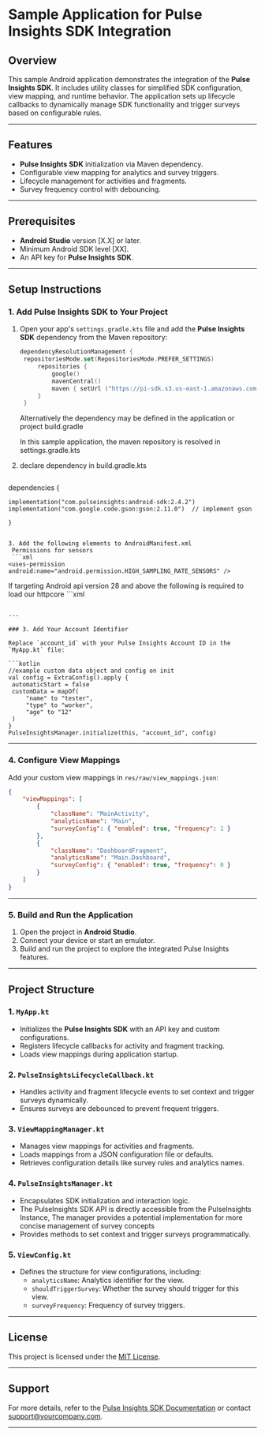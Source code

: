 
# Sample Application for **Pulse Insights SDK** Integration

## Overview

This sample Android application demonstrates the integration of the **Pulse Insights SDK**. It includes utility classes for simplified SDK configuration, view mapping, and runtime behavior. The application sets up lifecycle callbacks to dynamically manage SDK functionality and trigger surveys based on configurable rules.

---

## Features

- **Pulse Insights SDK** initialization via Maven dependency.
- Configurable view mapping for analytics and survey triggers.
- Lifecycle management for activities and fragments.
- Survey frequency control with debouncing.

---

## Prerequisites

- **Android Studio** version [X.X] or later.
- Minimum Android SDK level [XX].
- An API key for **Pulse Insights SDK**.

---

## Setup Instructions

### 1. Add Pulse Insights SDK to Your Project

1. Open your app's `settings.gradle.kts` file and add the **Pulse Insights SDK** dependency from the Maven repository:

   ```kotlin
   dependencyResolutionManagement {
    repositoriesMode.set(RepositoriesMode.PREFER_SETTINGS)
        repositories {
            google()
            mavenCentral()
            maven { setUrl ("https://pi-sdk.s3.us-east-1.amazonaws.com/android") }
        }
    }
   ```
    Alternatively the dependency may be defined in the application or project build.gradle

    In this sample application, the maven repository is resolved in settings.gradle.kts
2.  declare dependency in build.gradle.kts
    
    ```kotlin
   dependencies {
    
    implementation("com.pulseinsights:android-sdk:2.4.2")
    implementation("com.google.code.gson:gson:2.11.0")  // implement gson
    
    }
   ```
   
3. Add the following elements to AndroidManifest.xml
    Permissions for sensors
    ```xml
   <uses-permission android:name="android.permission.HIGH_SAMPLING_RATE_SENSORS" />
   ```
   If targeting Android api version 28 and above the following is required to load our httpcore
    ```xml
    <uses-library
            android:name="org.apache.http.legacy"
            android:required="false" /> 
   ```
    
---

### 3. Add Your Account Identifier

Replace `account_id` with your Pulse Insights Account ID in the `MyApp.kt` file:

```kotlin
//example custom data object and config on init
val config = ExtraConfig().apply {
    automaticStart = false
    customData = mapOf(
        "name" to "tester",
        "type" to "worker",
        "age" to "12"
    )
}
PulseInsightsManager.initialize(this, "account_id", config)
```

---

### 4. Configure View Mappings

Add your custom view mappings in `res/raw/view_mappings.json`:

```json
{
    "viewMappings": [
        {
            "className": "MainActivity",
            "analyticsName": "Main",
            "surveyConfig": { "enabled": true, "frequency": 1 }
        },
        {
            "className": "DashboardFragment",
            "analyticsName": "Main.Dashboard",
            "surveyConfig": { "enabled": true, "frequency": 0 }
        }
    ]
}
```

---

### 5. Build and Run the Application

1. Open the project in **Android Studio**.
2. Connect your device or start an emulator.
3. Build and run the project to explore the integrated Pulse Insights features.

---

## Project Structure

### 1. `MyApp.kt`
- Initializes the **Pulse Insights SDK** with an API key and custom configurations.
- Registers lifecycle callbacks for activity and fragment tracking.
- Loads view mappings during application startup.

### 2. `PulseInsightsLifecycleCallback.kt`
- Handles activity and fragment lifecycle events to set context and trigger surveys dynamically.
- Ensures surveys are debounced to prevent frequent triggers.

### 3. `ViewMappingManager.kt`
- Manages view mappings for activities and fragments.
- Loads mappings from a JSON configuration file or defaults.
- Retrieves configuration details like survey rules and analytics names.

### 4. `PulseInsightsManager.kt`
- Encapsulates SDK initialization and interaction logic.
- The PulseInsights SDK API is directly accessible from the PulseInsights Instance, The manager provides a potential implementation for more concise management of survey concepts 
- Provides methods to set context and trigger surveys programmatically.

### 5. `ViewConfig.kt`
- Defines the structure for view configurations, including:
  - `analyticsName`: Analytics identifier for the view.
  - `shouldTriggerSurvey`: Whether the survey should trigger for this view.
  - `surveyFrequency`: Frequency of survey triggers.

---

## License

This project is licensed under the [MIT License](LICENSE).

---

## Support

For more details, refer to the [Pulse Insights SDK Documentation](https://example-sdk-docs-url.com) or contact [support@yourcompany.com](mailto:support@yourcompany.com).

---
